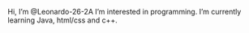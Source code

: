 Hi, I’m @Leonardo-26-2A I’m interested in programming. I’m currently learning Java, html/css and c++.

